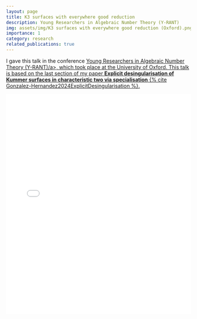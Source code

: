 ```yaml
---
layout: page
title: K3 surfaces with everywhere good reduction 
description: Young Researchers in Algebraic Number Theory (Y-RANT)
img: assets/img/K3 surfaces with everywhere good reduction (Oxford).png
importance: 1
category: research
related_publications: true
---
```


I gave this talk in the conference <a href="https://y-rant.github.io/">Young Researchers in Algebraic Number Theory (Y-RANT)/a>, which took place at the University of Oxford. This talk is based on the last section of my paper **Explicit desingularisation of Kummer surfaces in characteristic two via specialisation** {% cite Gonzalez-Hernandez2024ExplicitDesingularisation %}.

<div class="container mt-5">
    <div class="embed-responsive embed-responsive-16by9">
        <embed src="pdf_talks/k3_surfaces_with_everywhere_good_reduction.pdf" type="application/pdf" width="100%" height="600px" />
    </div>
</div>

